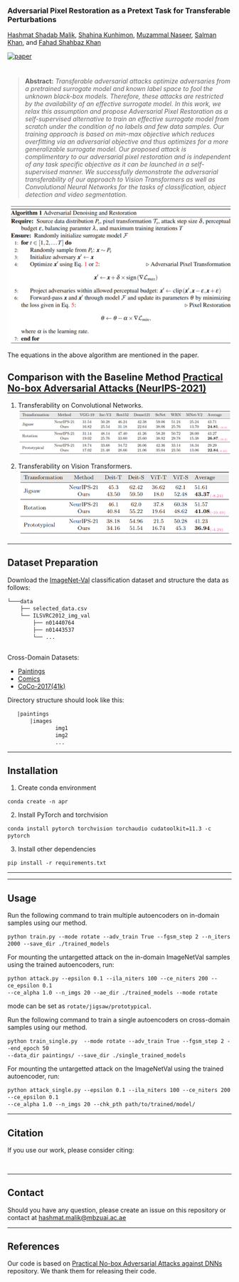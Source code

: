 
### **Adversarial Pixel Restoration as a Pretext Task for Transferable Perturbations**

[Hashmat Shadab Malik](https://scholar.google.com/citations?user=2Ft7r4AAAAAJ&hl=en), 
[Shahina Kunhimon](https://github.com/ShahinaKK),
[Muzammal Naseer](https://scholar.google.ch/citations?user=tM9xKA8AAAAJ&hl=en),
[Salman Khan](https://salman-h-khan.github.io),
and [Fahad Shahbaz Khan](https://scholar.google.es/citations?user=zvaeYnUAAAAJ&hl=en)

[![paper](https://img.shields.io/badge/arXiv-Paper-<COLOR>.svg)]()

#

> **Abstract:** *Transferable adversarial attacks optimize adversaries from a pretrained surrogate model and known label space to fool the unknown black-box models. Therefore, these attacks are restricted by the availability of an effective surrogate model. In this work, we relax this assumption and propose Adversarial Pixel Restoration as a self-supervised alternative to train an effective surrogate model from scratch  under the condition of no labels and few data samples. Our training approach is based on min-max objective which reduces overfitting via an adversarial objective and thus optimizes for a more generalizable surrogate model. Our proposed attack is complimentary to our adversarial pixel restoration and is independent of any task specific objective as it can be launched in a self-supervised manner.  We successfully demonstrate the adversarial transferability of our approach to Vision Transformers as well as Convolutional Neural Networks for the tasks of classification, object detection and video segmentation.* 

![main figure](images/Algo.png)

The equations in the above algorithm are mentioned in the paper.

## Comparison with the Baseline Method [Practical No-box Adversarial Attacks (NeurIPS-2021)](https://arxiv.org/abs/2012.02525)
1. Transferability on Convolutional Networks.
![results](images/Table1.png)

2. Transferability on Vision Transformers.
![results](images/Table2.png)

<hr />


## Dataset Preparation
Download the [ImageNet-Val](http://image-net.org/) classification dataset and structure the data as follows:
```
└───data
    ├── selected_data.csv
    └── ILSVRC2012_img_val
        ├── n01440764
        ├── n01443537
        └── ...
    
```
Cross-Domain Datasets:
  * [Paintings](https://www.kaggle.com/c/painter-by-numbers)
  * [Comics](https://www.kaggle.com/cenkbircanoglu/comic-books-classification)
  * [CoCo-2017(41k)](https://cocodataset.org/#download)

Directory structure should look like this:
 ```
    |paintings
        |images
                img1
                img2
                ...
```

<hr />

## Installation
1. Create conda environment
```shell
conda create -n apr
```
2. Install PyTorch and torchvision
```shell
conda install pytorch torchvision torchaudio cudatoolkit=11.3 -c pytorch
```
3. Install other dependencies
```shell
pip install -r requirements.txt
```

<hr />


<hr />

## Usage

Run the following command to train multiple autoencoders on in-domain samples using our method.

```shell
python train.py --mode rotate --adv_train True --fgsm_step 2 --n_iters 2000 --save_dir ./trained_models
```
For mounting the untargetted attack on the in-domain ImageNetVal samples using the trained autoencoders, run:
```shell
python attack.py --epsilon 0.1 --ila_niters 100 --ce_niters 200 --ce_epsilon 0.1 
--ce_alpha 1.0 --n_imgs 20 --ae_dir ./trained_models --mode rotate  
```
mode can be set as `rotate/jigsaw/prototypical`. 

Run the following command to train a single autoencoders on cross-domain samples using our method.

```shell
python train_single.py  --mode rotate --adv_train True --fgsm_step 2 --end_epoch 50 
--data_dir paintings/ --save_dir ./single_trained_models
```
For mounting the untargetted attack on the ImageNetVal using the trained autoencoder, run:
```shell
python attack_single.py --epsilon 0.1 --ila_niters 100 --ce_niters 200 --ce_epsilon 0.1 
--ce_alpha 1.0 --n_imgs 20 --chk_pth path/to/trained/model/ 
```





<hr />

## Citation
If you use our work, please consider citing:
```bibtex
   
```

<hr />

## Contact
Should you have any question, please create an issue on this repository or contact at hashmat.malik@mbzuai.ac.ae

<hr />

## References
Our code is based on [ Practical No-box Adversarial Attacks against DNNs](https://github.com/qizhangli/nobox-attacks) repository. 
We thank them for releasing their code.
